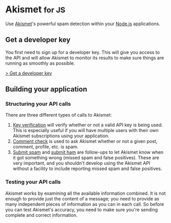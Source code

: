# Akismet <small>for JS</small>
Use [Akismet](https://akismet.com)'s powerful spam detection within your [Node.js](https://nodejs.org) applications.

## Get a developer key
You first need to sign up for a developer key. This will give you access to the API and will allow Akismet to monitor its results to make sure things are running as smoothly as possible.

[> Get a developer key](https://akismet.com/signup/?connect=yes&plan=developer)

## Building your application

### Structuring your API calls
There are three different types of calls to Akismet:

1. [Key verification](features/key-verification.md) will verify whether or not a valid API key is being used. This is especially useful if you will have multiple users with their own Akismet subscriptions using your application.
2. [Comment check](features/comment-check.md) is used to ask Akismet whether or not a given post, comment, profile, etc. is spam.
3. [Submit spam](features/submit-spam.md) and [submit ham](features/submit-ham.md) are follow-ups to let Akismet know when it got something wrong (missed spam and false positives). These are very important, and you shouldn't develop using the Akismet API without a facility to include reporting missed spam and false positives.

### Testing your API calls
Akismet works by examining all the available information combined. It is not enough to provide just the content of a message; you need to provide as many independent pieces of information as you can in each call. So before you can test Akismet's accuracy, you need to make sure you're sending complete and correct information.
